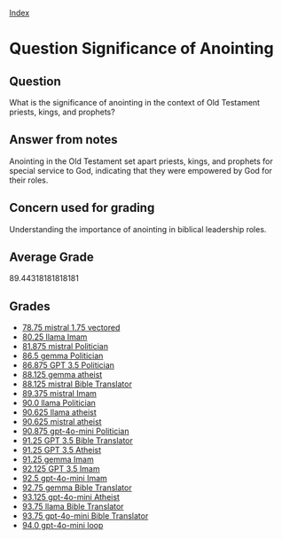 
[Index](../../index.md)
# Question Significance of Anointing
## Question
What is the significance of anointing in the context of Old Testament priests, kings, and prophets?

## Answer from notes
Anointing in the Old Testament set apart priests, kings, and prophets for special service to God, indicating that they were empowered by God for their roles.

## Concern used for grading
Understanding the importance of anointing in biblical leadership roles.

## Average Grade
89.44318181818181

## Grades
 * [78.75 mistral 1.75 vectored](../answers/mistral_1.75_vectored/Significance_of_Anointing.md)
 * [80.25 llama Imam](../answers/llama_Imam/Significance_of_Anointing.md)
 * [81.875 mistral Politician](../answers/mistral_Politician/Significance_of_Anointing.md)
 * [86.5 gemma Politician](../answers/gemma_Politician/Significance_of_Anointing.md)
 * [86.875 GPT 3.5 Politician](../answers/GPT_3.5_Politician/Significance_of_Anointing.md)
 * [88.125 gemma atheist](../answers/gemma_atheist/Significance_of_Anointing.md)
 * [88.125 mistral Bible Translator](../answers/mistral_Bible_Translator/Significance_of_Anointing.md)
 * [89.375 mistral Imam](../answers/mistral_Imam/Significance_of_Anointing.md)
 * [90.0 llama Politician](../answers/llama_Politician/Significance_of_Anointing.md)
 * [90.625 llama atheist](../answers/llama_atheist/Significance_of_Anointing.md)
 * [90.625 mistral atheist](../answers/mistral_atheist/Significance_of_Anointing.md)
 * [90.875 gpt-4o-mini Politician](../answers/gpt-4o-mini_Politician/Significance_of_Anointing.md)
 * [91.25 GPT 3.5 Bible Translator](../answers/GPT_3.5_Bible_Translator/Significance_of_Anointing.md)
 * [91.25 GPT 3.5 Atheist](../answers/GPT_3.5_Atheist/Significance_of_Anointing.md)
 * [91.25 gemma Imam](../answers/gemma_Imam/Significance_of_Anointing.md)
 * [92.125 GPT 3.5 Imam](../answers/GPT_3.5_Imam/Significance_of_Anointing.md)
 * [92.5 gpt-4o-mini Imam](../answers/gpt-4o-mini_Imam/Significance_of_Anointing.md)
 * [92.75 gemma Bible Translator](../answers/gemma_Bible_Translator/Significance_of_Anointing.md)
 * [93.125 gpt-4o-mini Atheist](../answers/gpt-4o-mini_Atheist/Significance_of_Anointing.md)
 * [93.75 llama Bible Translator](../answers/llama_Bible_Translator/Significance_of_Anointing.md)
 * [93.75 gpt-4o-mini Bible Translator](../answers/gpt-4o-mini_Bible_Translator/Significance_of_Anointing.md)
 * [94.0 gpt-4o-mini loop](../answers/gpt-4o-mini_loop/Significance_of_Anointing.md)
